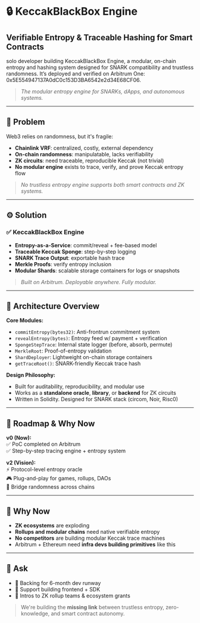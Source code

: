 
# 🔒 KeccakBlackBox Engine  
## Verifiable Entropy & Traceable Hashing for Smart Contracts

 solo developer building KeccakBlackBox Engine, a modular, on-chain entropy and hashing system designed for SNARK compatibility and trustless randomness. It’s deployed and verified on Arbitrum One: 0x5E554947137A0dC0c153D3BA6542e2d34E68CF06.


> *The modular entropy engine for SNARKs, dApps, and autonomous systems.*

---

## 🧠 Problem

Web3 relies on randomness, but it's fragile:

- **Chainlink VRF**: centralized, costly, external dependency  
- **On-chain randomness**: manipulatable, lacks verifiability  
- **ZK circuits**: need traceable, reproducible Keccak (not trivial)  
- **No modular engine** exists to trace, verify, and prove Keccak entropy flow

> *No trustless entropy engine supports both smart contracts and ZK systems.*

---

## ⚙️ Solution

### ✅ **KeccakBlackBox Engine**

- **Entropy-as-a-Service**: commit/reveal + fee-based model  
- **Traceable Keccak Sponge**: step-by-step logging  
- **SNARK Trace Output**: exportable hash trace  
- **Merkle Proofs**: verify entropy inclusion  
- **Modular Shards**: scalable storage containers for logs or snapshots

> *Built on Arbitrum. Deployable anywhere. Fully modular.*

---

## 🧱 Architecture Overview

**Core Modules:**

- `commitEntropy(bytes32)`: Anti-frontrun commitment system  
- `revealEntropy(bytes)`: Entropy feed w/ payment + verification  
- `SpongeStepTrace`: Internal state logger (before, absorb, permute)  
- `MerkleRoot`: Proof-of-entropy validation  
- `ShardDeployer`: Lightweight on-chain storage containers  
- `getTraceRoot()`: SNARK-friendly Keccak trace hash

**Design Philosophy:**

- Built for auditability, reproducibility, and modular use  
- Works as a **standalone oracle**, **library**, or **backend** for ZK circuits  
- Written in Solidity. Designed for SNARK stack (circom, Noir, Risc0)

---

## 🚀 Roadmap & Why Now

**v0 (Now):**  
✅ PoC completed on Arbitrum  
✅ Step-by-step tracing engine + entropy system  

**v2 (Vision):**  
⚡ Protocol-level entropy oracle  
🎮 Plug-and-play for games, rollups, DAOs  
🔗 Bridge randomness across chains

---

## 🎯 Why Now

- **ZK ecosystems** are exploding  
- **Rollups and modular chains** need native verifiable entropy  
- **No competitors** are building modular Keccak trace machines  
- Arbitrum + Ethereum need **infra devs building primitives** like this

---

## 🙋 Ask

- 🔹 Backing for 6-month dev runway  
- 🔹 Support building frontend + SDK  
- 🔹 Intros to ZK rollup teams & ecosystem grants

> We're building the **missing link** between trustless entropy, zero-knowledge, and smart contract autonomy.


